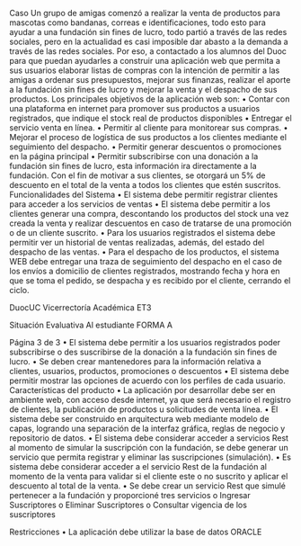 Caso
Un grupo de amigas comenzó a realizar la venta de productos para mascotas como bandanas, correas e
identificaciones, todo esto para ayudar a una fundación sin fines de lucro, todo partió a través de las redes
sociales, pero en la actualidad es casi imposible dar abasto a la demanda a través de las redes sociales.
Por eso, a contactado a los alumnos del Duoc para que puedan ayudarles a construir una aplicación web que
permita a sus usuarios elaborar listas de compras con la intención de permitir a las amigas a ordenar sus
presupuestos, mejorar sus finanzas, realizar el aporte a la fundación sin fines de lucro y mejorar la venta y el
despacho de sus productos.
Los principales objetivos de la aplicación web son:
• Contar con una plataforma en internet para promover sus productos a usuarios registrados, que
indique el stock real de productos disponibles
• Entregar el servicio venta en línea.
• Permitir al cliente para monitorear sus compras.
• Mejorar el proceso de logística de sus productos a los clientes mediante el seguimiento del despacho.
• Permitir generar descuentos o promociones en la página principal
• Permitir subscribirse con una donación a la fundación sin fines de lucro, esta información ira
directamente a la fundación. Con el fin de motivar a sus clientes, se otorgará un 5% de descuento en
el total de la venta a todos los clientes que estén suscritos.
Funcionalidades del Sistema
• El sistema debe permitir registrar clientes para acceder a los servicios de ventas
• El sistema debe permitir a los clientes generar una compra, descontando los productos del stock una
vez creada la venta y realizar descuentos en caso de tratarse de una promoción o de un cliente suscrito.
• Para los usuarios registrados el sistema debe permitir ver un historial de ventas realizadas, además,
del estado del despacho de las ventas.
• Para el despacho de los productos, el sistema WEB debe entregar una traza de seguimiento del
despacho en el caso de los envíos a domicilio de clientes registrados, mostrando fecha y hora en que
se toma el pedido, se despacha y es recibido por el cliente, cerrando el ciclo.

DuocUC
Vicerrectoría Académica
ET3

Situación Evaluativa
Al estudiante FORMA A

Página 3 de 3
• El sistema debe permitir a los usuarios registrados poder subscribirse o des suscribirse de la donación
a la fundación sin fines de lucro.
• Se deben crear mantenedores para la información relativa a clientes, usuarios, productos,
promociones o descuentos
• El sistema debe permitir mostrar las opciones de acuerdo con los perfiles de cada usuario.
Características del producto
• La aplicación por desarrollar debe ser en ambiente web, con acceso desde internet, ya que será
necesario el registro de clientes, la publicación de productos u solicitudes de venta línea.
• El sistema debe ser construido en arquitectura web mediante modelo de capas, logrando una
separación de la interfaz gráfica, reglas de negocio y repositorio de datos.
• El sistema debe considerar acceder a servicios Rest al momento de simular la suscripción con la
fundación, se debe generar un servicio que permita registrar y eliminar las suscripciones (simulación).
• Es sistema debe considerar acceder a el servicio Rest de la fundación al momento de la venta para
validar si el cliente este o no suscrito y aplicar el descuento al total de la venta.
• Se debe crear un servicio Rest que simulé pertenecer a la fundación y proporcioné tres servicios
o Ingresar Suscriptores
o Eliminar Suscriptores
o Consultar vigencia de los suscriptores

Restricciones
• La aplicación debe utilizar la base de datos ORACLE
